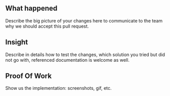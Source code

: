 ## What happened

Describe the big picture of your changes here to communicate to the team why we should accept this pull request. 
 
## Insight

Describe in details how to test the changes, which solution you tried but did not go with, referenced documentation is welcome as well.
 
## Proof Of Work

Show us the implementation: screenshots, gif, etc.
 